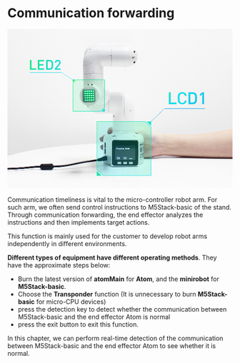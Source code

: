 # Communication forwarding

![mycobot_led](../../../resourse/4-BasicApplication/4.2/4.2.3/4.2.3-mycobot_led.png)

Communication timeliness is vital to the micro-controller robot arm. For such arm, we often send control instructions to M5Stack-basic of the stand. Through communication forwarding, the end effector analyzes the instructions and then implements target actions.

This function is mainly used for the customer to develop robot arms independently in different environments.

**Different types of equipment have different operating methods**. They
have the approximate steps below: 
- Burn the latest version of **atomMain** for **Atom**, and the **minirobot** for **M5Stack-basic**. 
- Choose the **Transponder** function (It is unnecessary to burn **M5Stack-basic** for
micro-CPU devices)
- press the detection key to detect whether the communication between M5Stack-basic and the end effector Atom is normal
- press the exit button to exit this function.

In this chapter, we can perform real-time detection of the communication between M5Stack-basic and the end effector Atom to see whether it is normal.
